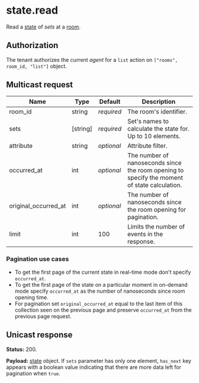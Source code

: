 # state.read

Read a [state](../state.md#state) of _sets_ at a [room](../room.md#room).

## Authorization

The tenant authorizes the current _agent_ for a `list` action on `["rooms", room_id, "list"]` object.

## Multicast request

Name                 | Type     | Default    | Description
-------------------- | -------- | ---------- | ---------------------------------------------------------------
room_id              | string   | _required_ | The room's identifier.
sets                 | [string] | _required_ | Set's names to calculate the state for. Up to 10 elements.
attribute            | string   | _optional_ | Attribute filter.
occurred_at          | int      | _optional_ | The number of nanoseconds since the room opening to specify the moment of state calculation.
original_occurred_at | int      | _optional_ | The number of nanoseconds since the room opening for pagination.
limit                | int      |        100 | Limits the number of events in the response.

### Pagination use cases

- To get the first page of the current state in real-time mode don't specify `occurred_at`.
- To get the first page of the state on a particular moment in on-demand mode specify `occurred_at`
  as the number of nanoseconds since room opening time.
- For pagination set `original_occurred_at` equal to the last item of this collection seen on the previous page and preserve `occurred_at` from the previous page request.

## Unicast response

**Status:** 200.

**Payload:** [state](../state.md#state) object. If `sets` parameter has only one element, `has_next` key appears with a boolean value indicating that there are more data left for pagination
when `true`.
